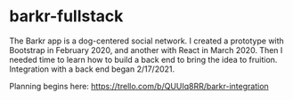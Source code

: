 # barkr-fullstack

The Barkr app is a dog-centered social network.  I created a prototype with Bootstrap in February 2020, and another with React in March 2020.  Then I needed time to learn how to build a back end to bring the idea to fruition.  Integration with a back end began 2/17/2021.   

Planning begins here:
https://trello.com/b/QUUIq8RR/barkr-integration